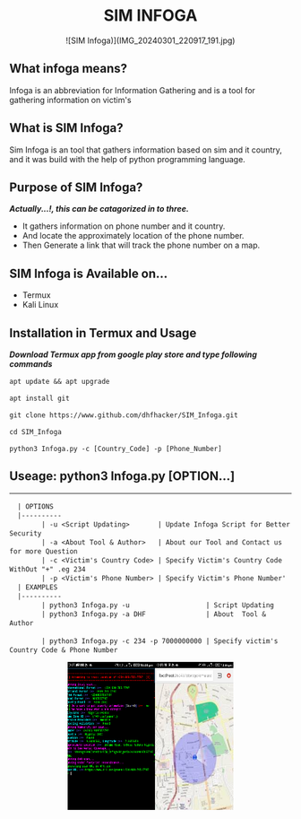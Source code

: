 <h1 align="center">SIM INFOGA</h1>

<p  align="center">![SIM Infoga)](IMG_20240301_220917_191.jpg)
</p>
<p>  

  ## What infoga means?
  Infoga is an abbreviation for Information Gathering and is a tool for gathering information on victim's
  
  ## What is SIM Infoga?
  Sim Infoga is an tool that gathers information based on sim and it country,<br> and it was build with the help of python programming language.
  
  ## Purpose of SIM Infoga?
  ***Actually...!, this can be catagorized in to three.***
  * It gathers information on phone number and it country.
  * And locate the approximately location of the phone number.
  * Then Generate a link that will track the phone number on a map.
  
  ## SIM Infoga is Available on...
  * Termux
  * Kali Linux
  
  ## Installation in Termux and Usage
  ***Download Termux app from google play store and type following commands***

  ```
  apt update && apt upgrade
  ```
  ```
  apt install git
  ```
  ```
  git clone https://www.github.com/dhfhacker/SIM_Infoga.git
  ```
  ```
  cd SIM_Infoga
  ```
  ```
  python3 Infoga.py -c [Country_Code] -p [Phone_Number]
  ```
  
  ## Useage: python3 Infoga.py [OPTION...]
  ------------
      | OPTIONS
      |----------
            | -u <Script Updating>       | Update Infoga Script for Better Security
            | -a <About Tool & Author>   | About our Tool and Contact us for more Question
            | -c <Victim's Country Code> | Specify Victim's Country Code WithOut "+" .eg 234
            | -p <Victim's Phone Number> | Specify Victim's Phone Number'
      | EXAMPLES
      |----------
            | python3 Infoga.py -u                   | Script Updating
            | python3 Infoga.py -a DHF               | About  Tool & Author

            | python3 Infoga.py -c 234 -p 7000000000 | Specify victim's Country Code & Phone Number         
</p>

<p align="center"><img alt="python to track phone number on a map" src="Untitled.png"></p>


